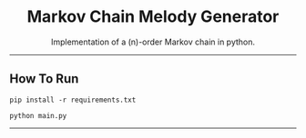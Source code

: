 <h1 align="center">
Markov Chain Melody Generator
</h1>

<p align="center">
Implementation of a (n)-order Markov chain in python.
</p>

---

## How To Run

```
pip install -r requirements.txt
```

```
python main.py
```

---

